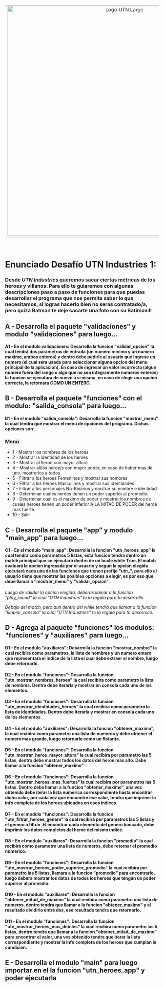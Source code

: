 <table>
    <tr>
        <td align='center'>
            <img alt="Logo UTN Large" src="../../02_Desafios/Desafio_01/assets/img/Banner.png?raw=true" href="https://www.utnfravirtual.org.ar/" width="750px"/>
        </td>
    </tr>
</table></br>

# Enunciado Desafío UTN Industries 1:

### Desde **_UTN Industries_** queremos sacar ciertas métricas de los heroes y villanos. Para ello te guiaremos con algunas descripciones paso a paso de funciones para que puedas desarrollar el programa que nos permita saber lo que necesitamos, si logras hacerlo bien no seras contratado/a, pero quiza Batman te deje sacarte una foto con su Batimovil!


## A - Desarrolla el paquete "validaciones" y modulo "validaciones" para luego...

#### A1 - En el modulo validaciones: Desarrolla la funcion "validar_opcion" la cual tendrá dos parámetros de entrada (un numero minimo y un numero maximo, ambos enteros) y dentro debe pedirle al usuario que ingrese un numero (el cual sera usado para seleccionar alguna opcion del menu principal de la aplicacion). En caso de ingresar un valor incorrecto (algun numero fuera del rango o algo que no sea integramente numeros enteros) la funcion se ejecutara de nuevo a si misma, en caso de elegir una opcion correcta, la retornara COMO UN ENTERO.

## B - Desarrolla el paquete "funciones" con el modulo: "salida_consola" para luego...

#### B1 - En el modulo "salida_consola": Desarrolla la funcion "mostrar_menu" la cual tendra que mostrar el menu de opciones del programa. Dichas opciones son:
### Menú
* 1 - Mostrar los nombres de los heroes
* 2 - Mostrar la identidad de los heroes
* 3 - Mostrar al heroe con mayor altura
* 4 - Mostrar al/los heroe/s con mayor poder, en caso de haber mas de uno, mostrarlos a todos.
* 5 - Filtrar a los heroes Femeninos y mostrar sus nombres
* 6 - Filtrar a los heroes Masculinos y mostrar sus identidades
* 7 - Filtrar a los personajes No-Binarios y mostrar su nombre e identidad
* 8 - Determinar cuales heroes tienen un poder superior al promedio.
* 9 - Determinar cual es el maximo de poder y mostrar los nombres de cuales heroes tienen un poder inferior A LA MITAD DE PODER del heroe mas fuerte.
* 10 - Salir

## C - Desarrolla el paquete "app" y modulo "main_app" para luego...

#### C1 - En el modulo "main_app": Desarrolla la funcion "utn_heroes_app" la cual tendra como parametros 5 listas, esta funcion tendra dentro un match principal que se ejecutará dentro de un bucle while True. El match evaluará la opcion ingresada por el usuario y segun la opcion elegida ejecutará cada una de las funciones que tienen prefijo "utn_", para ello el usuario tiene que mostrar las posibles opciones a elegir, es por eso que debe llamar a "mostrar_menu" y "validar_opcion". 
_Luego de validar la opcion elegida, deberas llamar a la funcion "play_sound" la cual "UTN Industries" te la regala para tu desarrollo._

_Debajo del match, pero aun dentro del while tendra que llamar a la funcion "limpiar_consola" la cual "UTN Industries" te la regala para tu desarrollo._

## D - Agrega al paquete "funciones" los modulos: "funciones" y "auxiliares" para luego...


#### D1 - En el modulo "auxiliares": Desarrolla la funcion "mostrar_nombre" la cual recibira como parametros, la lista de nombres y un numero entero que representara el indice de la lista el cual debe extraer el nombre, luego debe retornarlo.

#### D2 - En el modulo "funciones": Desarrolla la funcion **"utn_mostrar_nombres_heroes"** la cual recibira como parametro la lista de nombres. Dentro debe iterarla y mostrar en consola cada uno de los elementos.

#### D3 - En el modulo "funciones": Desarrolla la funcion **"utn_mostrar_identidades_heroes"** la cual recibira como parametro la lista de identidades. Dentro debe iterarla y mostrar en consola cada uno de los elementos.

#### D4 - En el modulo "auxiliares": Desarrolla la funcion "obtener_maximo", la cual recibira como parametro una lista de numeros y debe obtener el numero mas grande, luego retornarlo como un flotante.

#### D5 - En el modulo "funciones": Desarrolla la funcion **"utn_mostrar_heroe_mayor_altura"** la cual recibira por parametro las 5 listas, dentro debe mostrar todos los datos del heroe mas alto. Debe llamar a la funcion "obtener_maximo"

#### D6 - En el modulo "funciones": Desarrolla la funcion **"utn_mostrar_heroes_mas_fuertes"** la cual recibira por parametros las 5 listas. Dentro debe llamar a la funcion "obtener_maximo", una vez obtenido debe iterar la lista numerica correspondiente hasta encontrar dicho valor, por cada vez que encuentre ese valor, tendra que imprimir la info completa de los heroes ubicados en esos indices.

#### D7 - En el modulo "funciones": Desarrolla la funcion **"utn_filtrar_heroes_genero"** la cual recibirá por parametros las 5 listas y el genero a filtrar. El encontrar cada elemento del genero buscado, debe imprimir los datos completos del heroe del mismo indice.

#### D8 - En el modulo "auxiliares": Desarrolla la funcion "promedio" la cual recibira como parametro una lista de numeros, debe retornar el promedio numerico.

#### D9 - En el modulo "funciones": Desarrolla la funcion **"utn_mostrar_heroes_poder_superior_promedio"** la cual recibira por parametro las 5 listas, llamara a la funcion "promedio" para encontrarlo, luego debera mostrar los datos de todos los heroes que tengan un poder superior al promedio.

#### D10 - En el modulo "auxiliares": Desarrolla la funcion "obtener_mitad_de_maximo" la cual recibira como parametro una lista de numeros, dentro tendra que llamar a la funcion "obtener_maximo" y al resultado dividirlo entre dos, ese resultado tendra que retornarlo.

#### D11 - En el modulo "funciones": Desarrolla la funcion **"utn_mostrar_heroes_mas_debiles"** la cual recibira como parametro las 5 listas, dentro tendra que llamar a la funcion "obtener_mitad_de_maximo" para encontrar el valor, una ves obtenido tendra que iterar la lista correspondiente y mostrar la info completa de los heroes que cumplan la condicion.

## E - Desarrolla el modulo "main" para luego importar en el la funcion "utn_heroes_app" y poder ejecutarla